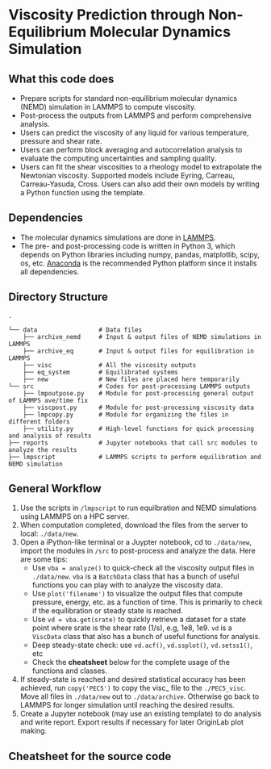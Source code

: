 # Viscosity Prediction through Non-Equilibrium Molecular Dynamics Simulation
What this code does
------
* Prepare scripts for standard non-equilibrium molecular dynamics (NEMD) simulation in LAMMPS to compute viscosity.
* Post-process the outputs from LAMMPS and perform comprehensive analysis.
* Users can predict the viscosity of any liquid for various temperature, pressure and shear rate.
* Users can perform block averaging and autocorrelation analysis to evaluate the computing uncertainties and sampling quality.
* Users can fit the shear viscosities to a rheology model to extrapolate the Newtonian viscosity. Supported models include Eyring, Carreau, Carreau-Yasuda, Cross. Users can also add their own models by writing a Python function using the template.

Dependencies
------
* The molecular dynamics simulations are done in [LAMMPS](https://lammps.sandia.gov/). 
* The pre- and post-processing code is written in Python 3, which depends on Python libraries including numpy, pandas, matplotlib, scipy, os, etc.  [Anaconda](https://www.anaconda.com/) is the recommended Python platform since it installs all dependencies.

Directory Structure
------
    .

    └── data                 # Data files
        ├── archive_nemd     # Input & output files of NEMD simulations in LAMMPS
        ├── archive_eq       # Input & output files for equilibration in LAMMPS
        ├── visc             # All the viscosity outputs
        ├── eq_system        # Equilibrated systems
        ├── new              # New files are placed here temporarily
    └── src                  # Codes for post-processing LAMMPS outputs
        ├── lmpoutpose.py    # Module for post-processing general output of LAMMPS ave/time fix
        ├── viscpost.py      # Module for post-processing viscosity data
        ├── lmpcopy.py       # Module for organizing the files in different folders    
        ├── utility.py       # High-level functions for quick processing and analysis of results
    ├── reports              # Jupyter notebooks that call src modules to analyze the results
    ├── lmpscript            # LAMMPS scripts to perform equilibration and NEMD simulation


General Workflow
------
1.	Use the scripts in ```/lmpscript``` to run equilbration and NEMD simulations using LAMMPS on a HPC server.
2.  When computation completed, download the files from the server to local:  ```./data/new```.
3.	Open a iPython-like terminal or a Juypter notebook, cd to ```./data/new```, import the modules in ```/src``` to post-process and analyze the data. Here are some tips:
    * Use ```vba = analyze()``` to quick-check all the viscosity output files in ```./data/new```. ```vba``` is a ```BatchData``` class that has a bunch of useful functions you can play with to analyze the viscosity data.
    * Use ```plot('filename')``` to visualize the output files that compute pressure, energy, etc. as a function of time. This is primarily to check if the equilibration or steady state is reached.
    * Use ```vd = vba.get(srate)``` to quickly retrieve a dataset for a state point where srate is the shear rate (1/s), e.g, 1e8, 1e9. ```vd``` is a ```ViscData``` class that also has a bunch of useful functions for analysis.
    * Deep steady-state check: use ```vd.acf()```, ```vd.ssplot()```, ```vd.setss1()```, etc
    * Check the **cheatsheet** below for the complete usage of the functions and classes.
4.	If steady-state is reached and desired statistical accuracy has been achieved, run ```copy('PEC5')``` to copy the visc_ file to the ```./PEC5_visc```. Move all files in ```./data/new``` out to ```./data/archive```. Otherwise go back to LAMMPS for longer simulation until reaching the desired results.
5.	Create a Jupyter notebook (may use an existing template) to do analysis and write report.  Export results if necessary for later OriginLab plot making.


Cheatsheet for the source code
------
